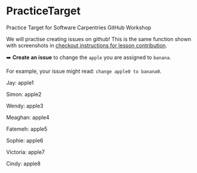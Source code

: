 # PracticeTarget
Practice Target for Software Carpentries GitHub Workshop

We will practise creating issues on github! This is the same function shown with screenshots in [checkout instructions for lesson contribution](https://carpentries.github.io/instructor-training/checkout#what-is-an-issue-github-101).

➡️ **Create an issue** to change the `apple` you are assigned to `banana`.

For example, your issue might read: `change apple0 to banana0`.

Jay: apple1

Simon: apple2

Wendy: apple3

Meaghan: apple4

Fatemeh: apple5

Sophie: apple6

Victoria: apple7

Cindy: apple8
